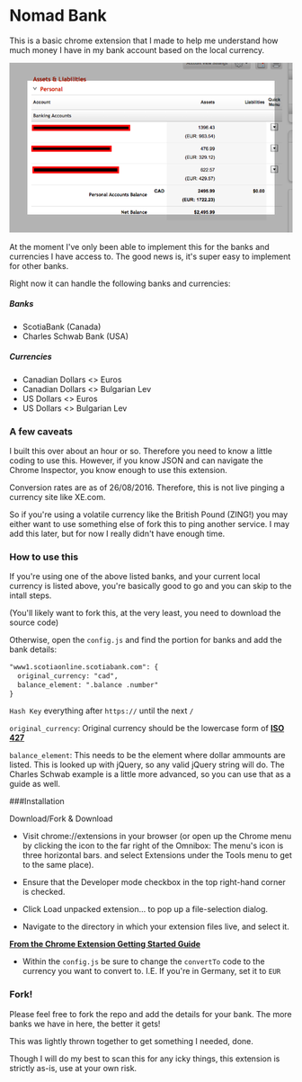 # Nomad Bank

This is a basic chrome extension that I made to help me understand how much money I have in my bank account based on the local currency.

![Alt text](./conversionexample.png?raw=true "Conversion Example")

At the moment I've only been able to implement this for the banks and currencies I have access to. The good news is, it's super easy to implement for other banks. 

Right now it can handle the following banks and currencies:

##### Banks
* ScotiaBank (Canada)
* Charles Schwab Bank (USA)

##### Currencies
* Canadian Dollars <> Euros
* Canadian Dollars <> Bulgarian Lev
* US Dollars <> Euros
* US Dollars <> Bulgarian Lev

### A few caveats

I built this over about an hour or so. Therefore you need to know a little coding to use this. However, if you know JSON and can navigate the Chrome Inspector, you know enough to use this extension.

Conversion rates are as of 26/08/2016. Therefore, this is not live pinging a currency site like XE.com.

So if you're using a volatile currency like the British Pound (ZING!) you may either want to use something else of fork this to ping another service. I may add this later, but for now I really didn't have enough time. 

### How to use this

If you're using one of the above listed banks, and your current local currency is listed above, you're basically good to go and you can skip to the intall steps.

(You'll likely want to fork this, at the very least, you need to download the source code)

Otherwise, open the `config.js` and find the portion for banks and add the bank details:

    "www1.scotiaonline.scotiabank.com": {
      original_currency: "cad",
      balance_element: ".balance .number"
    }
    
`Hash Key` everything after `https://` until the next `/`

`original_currency`: Original currency should be the lowercase form of **[ISO 427](https://en.wikipedia.org/wiki/ISO_4217#Active_codes)**

`balance_element`: This needs to be the element where dollar ammounts are listed. This is looked up with jQuery, so any valid jQuery string will do. The Charles Schwab example is a little more advanced, so you can use that as a guide as well.

###Installation

Download/Fork & Download

* Visit chrome://extensions in your browser (or open up the Chrome menu by clicking the icon to the far right of the Omnibox:  The menu's icon is three horizontal bars. and select Extensions under the Tools menu to get to the same place).

* Ensure that the Developer mode checkbox in the top right-hand corner is checked.

* Click Load unpacked extension… to pop up a file-selection dialog.

* Navigate to the directory in which your extension files live, and select it.


**[From the Chrome Extension Getting Started Guide](https://developer.chrome.com/extensions/getstarted)**

* Within the `config.js` be sure to change the `convertTo` code to the currency you want to convert to. I.E. If you're in Germany, set it to `EUR`


### Fork!

Please feel free to fork the repo and add the details for your bank. The more banks we have in here, the better it gets!

This was lightly thrown together to get something I needed, done. 

Though I will do my best to scan this for any icky things, this extension is strictly as-is, use at your own risk.
